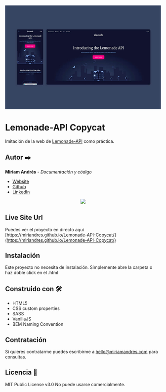 ![Lemonade-API-Copycat](./design/social-preview.jpg)

# Lemonade-API Copycat

Imitación de la web de [Lemonade-API](https://www.lemonade.com/api) como práctica.

## Autor ✒️
**Miriam Andrés** - *Documentación y código*
* [Website](https://miriamandres.com)
* [Github](https://github.com/miriandres)
* [LinkedIn](www.linkedin.com/in/miriamandresdev)

<p align="center">
  <img width="450" src="https://user-images.githubusercontent.com/86624207/153714005-e6ae2639-2e47-4a12-95ab-bfabf03382a6.gif" />
</p>

## Live Site Url
Puedes ver el proyecto en directo aquí [https://miriandres.github.io/Lemonade-API-Copycat/](https://miriandres.github.io/Lemonade-API-Copycat/)

## Instalación 
Este proyecto no necesita de instalación. Simplemente abre la carpeta o haz doble click en el .html

## Construido con 🛠️
* HTML5
* CSS custom properties
* SASS
* VanillaJS
* BEM Naming Convention
  
## Contratación
Si quieres contratarme puedes escribirme a hello@miriamandres.com para consultas.

## Licencia 📄
MIT Public License v3.0
No puede usarse comercialmente.